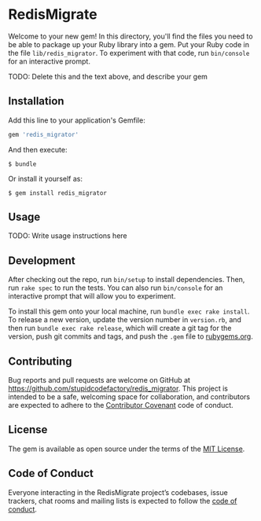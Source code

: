 # RedisMigrate

Welcome to your new gem! In this directory, you'll find the files you need to be able to package up your Ruby library into a gem. Put your Ruby code in the file `lib/redis_migrator`. To experiment with that code, run `bin/console` for an interactive prompt.

TODO: Delete this and the text above, and describe your gem

## Installation

Add this line to your application's Gemfile:

```ruby
gem 'redis_migrator'
```

And then execute:

    $ bundle

Or install it yourself as:

    $ gem install redis_migrator

## Usage

TODO: Write usage instructions here

## Development

After checking out the repo, run `bin/setup` to install dependencies. Then, run `rake spec` to run the tests. You can also run `bin/console` for an interactive prompt that will allow you to experiment.

To install this gem onto your local machine, run `bundle exec rake install`. To release a new version, update the version number in `version.rb`, and then run `bundle exec rake release`, which will create a git tag for the version, push git commits and tags, and push the `.gem` file to [rubygems.org](https://rubygems.org).

## Contributing

Bug reports and pull requests are welcome on GitHub at https://github.com/stupidcodefactory/redis_migrator. This project is intended to be a safe, welcoming space for collaboration, and contributors are expected to adhere to the [Contributor Covenant](http://contributor-covenant.org) code of conduct.

## License

The gem is available as open source under the terms of the [MIT License](https://opensource.org/licenses/MIT).

## Code of Conduct

Everyone interacting in the RedisMigrate project’s codebases, issue trackers, chat rooms and mailing lists is expected to follow the [code of conduct](https://github.com/stupidcodefactory/redis_migrator/blob/master/CODE_OF_CONDUCT.md).
